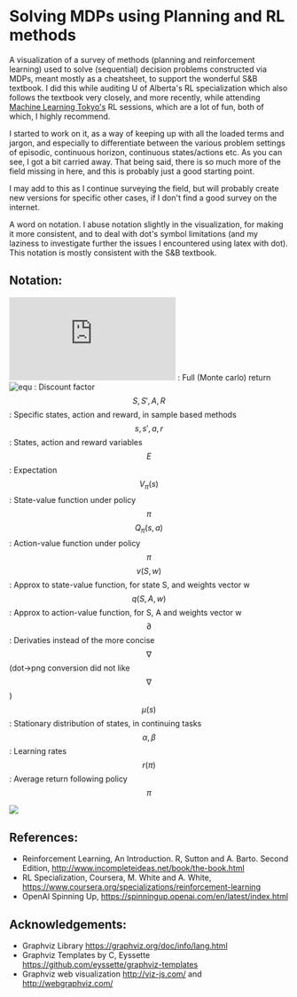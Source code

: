 # Solving MDPs using Planning and RL methods

A visualization of a survey of methods (planning and reinforcement learning) used to solve (sequential) decision problems constructed via MDPs, meant mostly as a cheatsheet, to support the wonderful S&B textbook. I did this while auditing U of Alberta's RL specialization which also follows the textbook very closely, and more recently, while attending <a href="https://machinelearningtokyo.com/" title="MLT">Machine Learning Tokyo's</a> RL sessions, which are a lot of fun, both of which, I highly recommend.

I started to work on it, as a way of keeping up with all the loaded terms and jargon, and especially to differentiate between the various problem settings of episodic, continuous horizon, continuous states/actions etc. As you can see, I got a bit carried away. That being said, there is so much more of the field missing in here, and this is probably just a good starting point.

I may add to this as I continue surveying the field, but will probably create new versions for specific other cases, if I don't find a good survey on the internet.

A word on notation. I abuse notation slightly in the visualization, for making it more consistent, and to deal with dot's symbol limitations (and my laziness to investigate further the issues I encountered using latex with dot). This notation is mostly consistent with the S&B textbook.


## Notation:
![equ](https://latex.codecogs.com/gif.latex?G_t) : Full (Monte carlo) return
![equ](https://latex.codecogs.com/gif.latex?\lambda) : Discount factor
$$S, S', A, R$$ : Specific states, action and reward, in sample based methods
$$s, s', a, r$$ : States, action and reward variables
$$E$$ : Expectation
$$V_\pi(s)$$ : State-value function under policy $$\pi$$
$$Q_\pi(s,a)$$ : Action-value function under policy $$\pi$$
$$v(S, w)$$ : Approx to state-value function, for state S, and weights vector w
$$q(S, A, w)$$ : Approx to action-value function, for S, A and weights vector w
$$\partial$$ : Derivaties instead of the more concise $$\nabla$$ (dot->png conversion did not like $$\nabla$$)
$$\mu(s)$$ : Stationary distribution of states, in continuing tasks
$$\alpha, \beta$$ : Learning rates
$$r(\pi)$$ : Average return following policy $$\pi$$


<img src="https://amy12xx.github.io/ml_notes_and_reports/solving_mdps/solving_mdps.png">

## References:

- Reinforcement Learning, An Introduction. R, Sutton and A. Barto. Second Edition, http://www.incompleteideas.net/book/the-book.html
- RL Specialization, Coursera, M. White and A. White, https://www.coursera.org/specializations/reinforcement-learning
- OpenAI Spinning Up, https://spinningup.openai.com/en/latest/index.html


## Acknowledgements:

- Graphviz Library https://graphviz.org/doc/info/lang.html 
- Graphviz Templates by C, Eyssette https://github.com/eyssette/graphviz-templates
- Graphviz web visualization http://viz-js.com/ and http://webgraphviz.com/

